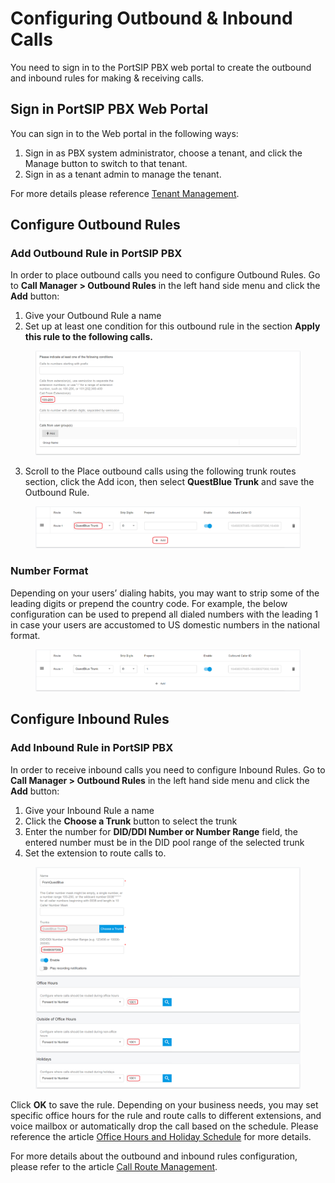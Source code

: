 # Configuring Outbound & Inbound Calls

You need to sign in to the PortSIP PBX web portal to create the outbound and inbound rules for making & receiving calls.

## Sign in PortSIP PBX Web Portal

You can sign in to the Web portal in the following ways:

1. Sign in as PBX system administrator, choose a tenant, and click the Manage button to switch to that tenant.
2. Sign in as a tenant admin to manage the tenant.

For more details please reference [Tenant Management](../../portsip-pbx-administration-guide/3-tenant-management.md).

## Configure Outbound Rules

### Add Outbound Rule in PortSIP PBX

In order to place outbound calls you need to configure Outbound Rules. Go to **Call Manager > Outbound Rules** in the left hand side menu and click the **Add** button:

1. Give your Outbound Rule a name
2. Set up at least one condition for this outbound rule in the section **Apply this rule to the following calls.**

<figure><img src="../../.gitbook/assets/questblue-fig8.png" alt=""><figcaption></figcaption></figure>

3. Scroll to the Place outbound calls using the following trunk routes section, click the Add icon, then select **QuestBlue Trunk** and save the Outbound Rule.

<figure><img src="../../.gitbook/assets/questblue-fig9.png" alt=""><figcaption></figcaption></figure>

### Number Format

Depending on your users’ dialing habits, you may want to strip some of the leading digits or prepend the country code. For example, the below configuration can be used to prepend all dialed numbers with the leading 1 in case your users are accustomed to US domestic numbers in the national format.

<figure><img src="../../.gitbook/assets/questblue-fig10.png" alt=""><figcaption></figcaption></figure>

## Configure Inbound Rules

### Add Inbound Rule in PortSIP PBX

In order to receive inbound calls you need to configure Inbound Rules. Go to **Call Manager > Outbound Rules** in the left hand side menu and click the **Add** button:

1. Give your Inbound Rule a name
2. Click the **Choose a Trunk** button to select the trunk
3. Enter the number for **DID/DDI Number or Number Range** field, the entered number must be in the DID pool range of the selected trunk
4. Set the extension to route calls to.

<figure><img src="../../.gitbook/assets/questblue-fig11.png" alt=""><figcaption></figcaption></figure>

Click **OK** to save the rule. Depending on your business needs, you may set specific office hours for the rule and route calls to different extensions, and voice mailbox or automatically drop the call based on the schedule. Please reference the article [Office Hours and Holiday Schedule](../../portsip-pbx-administration-guide/office-hours-and-holiday-schedule/) for more details.

For more details about the outbound and inbound rules configuration, please refer to the article [Call Route Management](../../portsip-pbx-administration-guide/8-call-route-management/).

